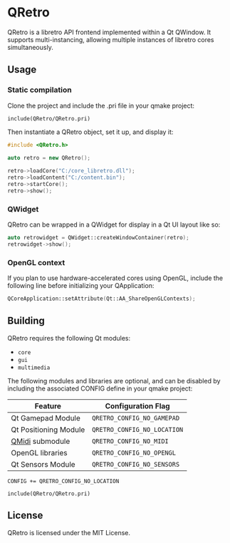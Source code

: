 # QRetro

QRetro is a libretro API frontend implemented within a Qt QWindow. It supports multi-instancing, allowing multiple instances of libretro cores simultaneously.

## Usage

### Static compilation

Clone the project and include the .pri file in your qmake project:

```qmake
include(QRetro/QRetro.pri)
```

Then instantiate a QRetro object, set it up, and display it:

```c++
#include <QRetro.h>
   
auto retro = new QRetro();

retro->loadCore("C:/core_libretro.dll");
retro->loadContent("C:/content.bin");
retro->startCore();
retro->show();
```

### QWidget

QRetro can be wrapped in a QWidget for display in a Qt UI layout like so:

```c++
auto retrowidget = QWidget::createWindowContainer(retro);
retrowidget->show();
```

### OpenGL context

If you plan to use hardware-accelerated cores using OpenGL, include the following line before initializing your QApplication:

```c++
QCoreApplication::setAttribute(Qt::AA_ShareOpenGLContexts);
```

## Building

QRetro requires the following Qt modules:
- `core`
- `gui`
- `multimedia`

The following modules and libraries are optional, and can be disabled by including the associated CONFIG define in your qmake project:

| Feature                   | Configuration Flag           |
|---------------------------|------------------------------|
| Qt Gamepad Module         | `QRETRO_CONFIG_NO_GAMEPAD`   |
| Qt Positioning Module     | `QRETRO_CONFIG_NO_LOCATION`  |
| [QMidi](https://github.com/waddlesplash/QMidi) submodule | `QRETRO_CONFIG_NO_MIDI`      |
| OpenGL libraries          | `QRETRO_CONFIG_NO_OPENGL`    |
| Qt Sensors Module         | `QRETRO_CONFIG_NO_SENSORS`   |

```qmake
CONFIG += QRETRO_CONFIG_NO_LOCATION

include(QRetro/QRetro.pri)
```

## License

QRetro is licensed under the MIT License.
